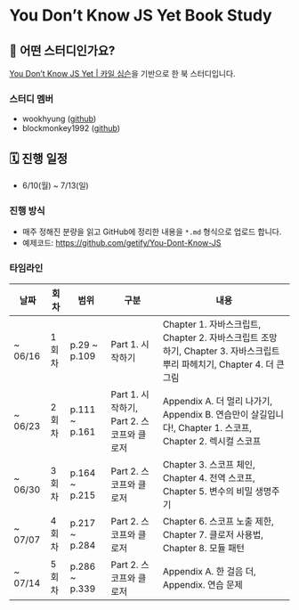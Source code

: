 # You Don’t Know JS Yet Book Study

## 🤔 어떤 스터디인가요?

[You Don’t Know JS Yet | 카일 심슨](https://www.yes24.com/Product/Goods/124396125)을 기반으로 한 북 스터디입니다.

### 스터디 멤버

- wookhyung ([github](https://github.com/w00khyung))
- blockmonkey1992 ([github](https://github.com/blockmonkey1992))

## 🗓️ 진행 일정

- 6/10(월) ~ 7/13(일)

### 진행 방식

- 매주 정해진 분량을 읽고 GitHub에 정리한 내용을 `*.md` 형식으로 업로드 합니다.
- 예제코드: https://github.com/getify/You-Dont-Know-JS

### 타임라인

| 날짜    | 회차  | 범위          | 구분                                      | 내용                                                                                                                    |
| ------- | ----- | ------------- | ----------------------------------------- | ----------------------------------------------------------------------------------------------------------------------- |
| ~ 06/16 | 1회차 | p.29 ~ p.109  | Part 1. 시작하기                          | Chapter 1. 자바스크립트, Chapter 2. 자바스크립트 조망하기, Chapter 3. 자바스크립트 뿌리 파헤치기, Chapter 4. 더 큰 그림 |
| ~ 06/23 | 2회차 | p.111 ~ p.161 | Part 1. 시작하기, Part 2. 스코프와 클로저 | Appendix A. 더 멀리 나가기, Appendix B. 연습만이 살길입니다!, Chapter 1. 스코프, Chapter 2. 렉시컬 스코프               |
| ~ 06/30 | 3회차 | p.164 ~ p.215 | Part 2. 스코프와 클로저                   | Chapter 3. 스코프 체인, Chapter 4. 전역 스코프, Chapter 5. 변수의 비밀 생명주기                                         |
| ~ 07/07 | 4회차 | p.217 ~ p.284 | Part 2. 스코프와 클로저                   | Chapter 6. 스코프 노출 제한, Chapter 7. 클로저 사용법, Chapter 8. 모듈 패턴                                             |
| ~ 07/14 | 5회차 | p.286 ~ p.339 | Part 2. 스코프와 클로저                   | Appendix A. 한 걸음 더, Appendix. 연습 문제                                                                             |

